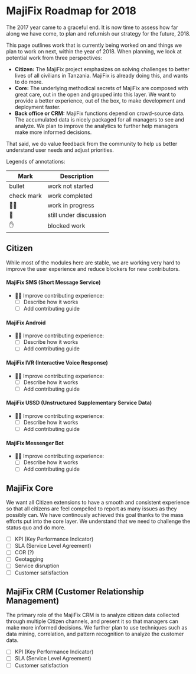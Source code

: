 # MajiFix Roadmap for 2018

The 2017 year came to a graceful end. It is now time to assess how far along we have come, to plan and refurnish our strategy for the future, 2018.

This page outlines work that is currently being worked on and things we plan to work on next, within the year of 2018. When planning, we look at potential work from three perspectives:

- __Citizen:__ The MajiFix project emphasizes on solving challenges to better lives of all civilians in Tanzania. MajiFix is already doing this, and wants to do more.
- __Core:__ The underlying methodical secrets of MajiFix are composed with great care, out in the open and grouped into this layer. We want to provide a better experience, out of the box, to make development and deployment faster.
- __Back office or CRM:__ MajiFix functions depend on crowd-source data. The accumulated data is nicely packaged for all managers to see and analyze. We plan to improve the analytics to further help managers make more informed decisions.

That said, we do value feedback from the community to help us better understand user needs and adjust priorities.

Legends of annotations:

|  Mark         | Description            |
|---------------|------------------------|
| bullet        | work not started       |
| check mark    | work completed         |
| :running_man: | work in progress       |
| :thinking:    | still under discussion |
| :hand:        | blocked work           |

## Citizen

While most of the modules here are stable, we are working very hard to improve the user experience and reduce blockers for new contributors.

#### MajiFix SMS (Short Message Service)

- :running_man: Improve contributing experience:
  - [ ] Describe how it works
  - [ ] Add contributing guide

#### MajiFix Android

- :running_man: Improve contributing experience:
  - [ ] Describe how it works
  - [ ] Add contributing guide

#### MajiFix IVR (Interactive Voice Response)

- :running_man: Improve contributing experience:
  - [ ] Describe how it works
  - [ ] Add contributing guide

#### MajiFix USSD (Unstructured Supplementary Service Data)

- :running_man: Improve contributing experience:
  - [ ] Describe how it works
  - [ ] Add contributing guide

#### MajiFix Messenger Bot

- :running_man: Improve contributing experience:
  - [ ] Describe how it works
  - [ ] Add contributing guide

## MajiFix Core

We want all Citizen extensions to have a smooth and consistent experience so that all citizens are feel compelled to report as many issues as they possibly can. We have continously achieved this goal thanks to the mass efforts put into the core layer. We understand that we need to challenge the status quo and do more.

- [ ] KPI (Key Performance Indicator)
- [ ] SLA (Service Level Agreement)
- [ ] COR (?)
- [ ] Geotagging
- [ ] Service disruption
- [ ] Customer satisfaction

## MajiFix CRM (Customer Relationship Management)

The primary role of the MajiFix CRM is to analyze citizen data collected through multiple Citizen channels, and present it so that managers can make more informed decisions. We further plan to use techniques such as data mining, correlation, and pattern recognition to analyze the customer data.

- [ ] KPI (Key Performance Indicator)
- [ ] SLA (Service Level Agreement)
- [ ] Customer satisfaction

